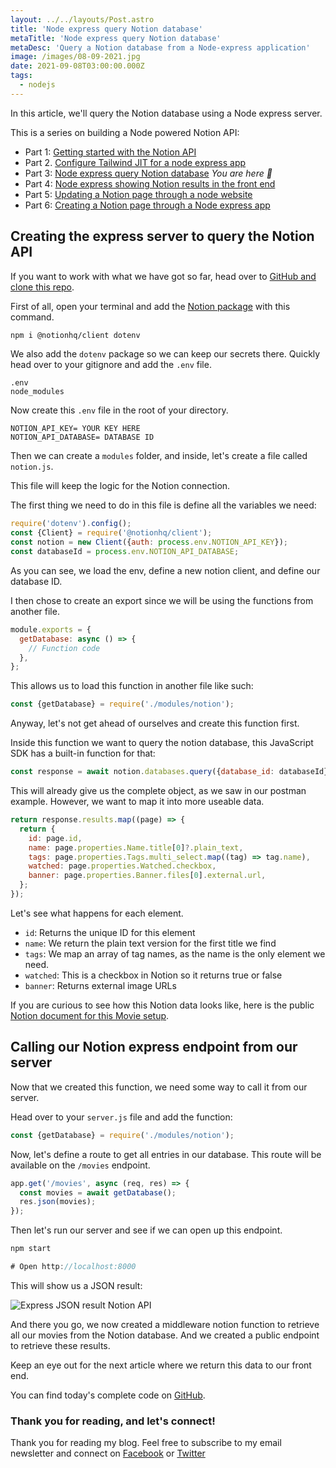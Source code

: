 ```yaml
---
layout: ../../layouts/Post.astro
title: 'Node express query Notion database'
metaTitle: 'Node express query Notion database'
metaDesc: 'Query a Notion database from a Node-express application'
image: /images/08-09-2021.jpg
date: 2021-09-08T03:00:00.000Z
tags:
  - nodejs
---
```


In this article, we'll query the Notion database using a Node express server.

This is a series on building a Node powered Notion API:

- Part 1: [Getting started with the Notion API](https://daily-dev-tips.com/posts/getting-started-with-the-notion-api/)
- Part 2. [Configure Tailwind JIT for a node express app](https://daily-dev-tips.com/posts/configure-tailwind-jit-for-a-node-express-app/)
- Part 3: [Node express query Notion database](https://daily-dev-tips.com/posts/node-express-query-notion-database/) _You are here 💖_
- Part 4: [Node express showing Notion results in the front end](https://daily-dev-tips.com/posts/node-express-showing-notion-results-in-the-front-end/)
- Part 5: [Updating a Notion page through a node website](https://daily-dev-tips.com/posts/updating-a-notion-page-through-a-node-website/)
- Part 6: [Creating a Notion page through a Node express app](https://daily-dev-tips.com/posts/creating-a-notion-page-through-a-node-express-app/)

## Creating the express server to query the Notion API

If you want to work with what we have got so far, head over to [GitHub and clone this repo](https://github.com/rebelchris/node-express-tailwind).

First of all, open your terminal and add the [Notion package](https://www.npmjs.com/package/@notionhq/client) with this command.

```bash
npm i @notionhq/client dotenv
```

We also add the `dotenv` package so we can keep our secrets there.
Quickly head over to your gitignore and add the `.env` file.

```text
.env
node_modules
```

Now create this `.env` file in the root of your directory.

```text
NOTION_API_KEY= YOUR KEY HERE
NOTION_API_DATABASE= DATABASE ID
```

Then we can create a `modules` folder, and inside, let's create a file called `notion.js`.

This file will keep the logic for the Notion connection.

The first thing we need to do in this file is define all the variables we need:

```js
require('dotenv').config();
const {Client} = require('@notionhq/client');
const notion = new Client({auth: process.env.NOTION_API_KEY});
const databaseId = process.env.NOTION_API_DATABASE;
```

As you can see, we load the env, define a new notion client, and define our database ID.

I then chose to create an export since we will be using the functions from another file.

```js
module.exports = {
  getDatabase: async () => {
    // Function code
  },
};
```

This allows us to load this function in another file like such:

```js
const {getDatabase} = require('./modules/notion');
```

Anyway, let's not get ahead of ourselves and create this function first.

Inside this function we want to query the notion database, this JavaScript SDK has a built-in function for that:

```js
const response = await notion.databases.query({database_id: databaseId});
```

This will already give us the complete object, as we saw in our postman example.
However, we want to map it into more useable data.

```js
return response.results.map((page) => {
  return {
    id: page.id,
    name: page.properties.Name.title[0]?.plain_text,
    tags: page.properties.Tags.multi_select.map((tag) => tag.name),
    watched: page.properties.Watched.checkbox,
    banner: page.properties.Banner.files[0].external.url,
  };
});
```

Let's see what happens for each element.

- `id`: Returns the unique ID for this element
- `name`: We return the plain text version for the first title we find
- `tags`: We map an array of tag names, as the name is the only element we need.
- `watched`: This is a checkbox in Notion so it returns true or false
- `banner`: Returns external image URLs

If you are curious to see how this Notion data looks like, here is the public [Notion document for this Movie setup](https://dirt-numeric-8e6.notion.site/Movies-24a8a23f117a4972aeeb73bbef9fc89c).

## Calling our Notion express endpoint from our server

Now that we created this function, we need some way to call it from our server.

Head over to your `server.js` file and add the function:

```js
const {getDatabase} = require('./modules/notion');
```

Now, let's define a route to get all entries in our database. This route will be available on the `/movies` endpoint.

```js
app.get('/movies', async (req, res) => {
  const movies = await getDatabase();
  res.json(movies);
});
```

Then let's run our server and see if we can open up this endpoint.

```js
npm start

# Open http://localhost:8000
```

This will show us a JSON result:

![Express JSON result Notion API](https://cdn.hashnode.com/res/hashnode/image/upload/v1630562327463/eaH76a9ww.png)

And there you go, we now created a middleware notion function to retrieve all our movies from the Notion database.
And we created a public endpoint to retrieve these results.

Keep an eye out for the next article where we return this data to our front end.

You can find today's complete code on [GitHub](https://github.com/rebelchris/notion-app/tree/database-query).

### Thank you for reading, and let's connect!

Thank you for reading my blog. Feel free to subscribe to my email newsletter and connect on [Facebook](https://www.facebook.com/DailyDevTipsBlog) or [Twitter](https://twitter.com/DailyDevTips1)
